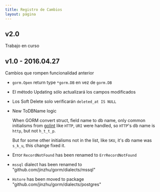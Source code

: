 ```yaml
---
title: Registro de Cambios
layout: página
---
```


## v2.0

Trabajo en curso

## v1.0 - 2016.04.27

Cambios que rompen funcionalidad anterior

* `gorm.Open` return type `*gorm.DB` en vez de `gorm.DB`

* El método Updating sólo actualizará los campos modificados

* Los Soft Delete solo verificarán `deleted_at IS NULL`

* New ToDBName logic
    
    When GORM convert struct, field name to db name, only common initialisms from [golint](https://github.com/golang/lint/blob/master/lint.go#L702) like `HTTP`, `URI` were handled, so `HTTP`'s db name is `http`, but not `h_t_t_p`.
    
    But for some other initialisms not in the list, like `SKU`, it's db name was `s_k_u`, this change fixed it.

* Error `RecordNotFound` has been renamed to `ErrRecordNotFound`

* `mssql` dialect has been renamed to "github.com/jinzhu/gorm/dialects/mssql"

* `Hstore` has been moved to package "github.com/jinzhu/gorm/dialects/postgres"
